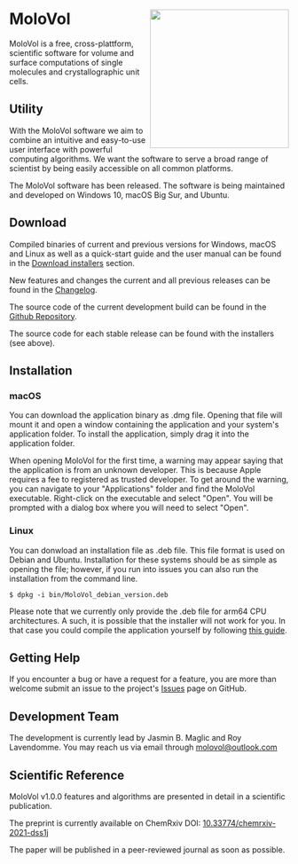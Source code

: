 # MoloVol<img src="https://user-images.githubusercontent.com/65410083/99060370-3a6ab980-25a0-11eb-8f39-92e7af993223.png" width="250" ALIGN="right">

MoloVol is a free, cross-plattform, scientific software for volume and surface computations of single molecules and crystallographic unit cells.

## Utility
With the MoloVol software we aim to combine an intuitive and easy-to-use user interface with powerful computing algorithms. We want the software to serve a broad range of scientist by being easily accessible on all common platforms.

The MoloVol software has been released. The software is being maintained and developed on Windows 10, macOS Big Sur, and Ubuntu.

## Download

Compiled binaries of current and previous versions for Windows, macOS and Linux as well as a quick-start guide and the user manual can be found in the [Download installers](https://github.com/molovol/MoloVol/releases) section.

New features and changes the current and all previous releases can be found in the [Changelog](https://github.com/molovol/MoloVol/blob/master/CHANGELOG.md).

The source code of the current development build can be found in the [Github Repository](https://github.com/molovol/MoloVol).

The source code for each stable release can be found with the installers (see above).

## Installation
### macOS
You can download the application binary as .dmg file. Opening that file will mount it and open a window containing the application and your system's application folder. To install the application, simply drag it into the application folder.

When opening MoloVol for the first time, a warning may appear saying that the application is from an unknown developer. This is because Apple requires a fee to registered as trusted developer. To get around the warning, you can navigate to your "Applications" folder and find the MoloVol executable. Right-click on the executable and select "Open". You will be prompted with a dialog box where you will need to select "Open".
### Linux
You can donwload an installation file as .deb file. This file format is used on Debian and Ubuntu. Installation for these systems should be as simple as opening the file; however, if you run into issues you can also run the installation from the command line.
```
$ dpkg -i bin/MoloVol_debian_version.deb 
```

Please note that we currently only provide the .deb file for arm64 CPU architectures. A such, it is possible that the installer will not work for you. In that case you could compile the application yourself by following [this guide](https://github.com/molovol/MoloVol/wiki/Getting-started-on-Linux).

## Getting Help
If you encounter a bug or have a request for a feature, you are more than welcome submit an issue to the project's [Issues](https://github.com/jmaglic/MoloVol/issues) page on GitHub.

## Development Team
The development is currently lead by Jasmin B. Maglic and Roy Lavendomme. You may reach us via email through [molovol@outlook.com](mailto:molovol@outlook.com)

## Scientific Reference
MoloVol v1.0.0 features and algorithms are presented in detail in a scientific publication. 

The preprint is currently available on ChemRxiv DOI: [10.33774/chemrxiv-2021-dss1j](https://doi.org/10.33774/chemrxiv-2021-dss1j)

The paper will be published in a peer-reviewed journal as soon as possible.
